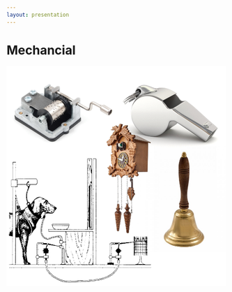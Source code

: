 ```yaml
---
layout: presentation
---
```


# [](#header-1) Mechancial

[![](assets/img/mechanical.png)](electrical)
